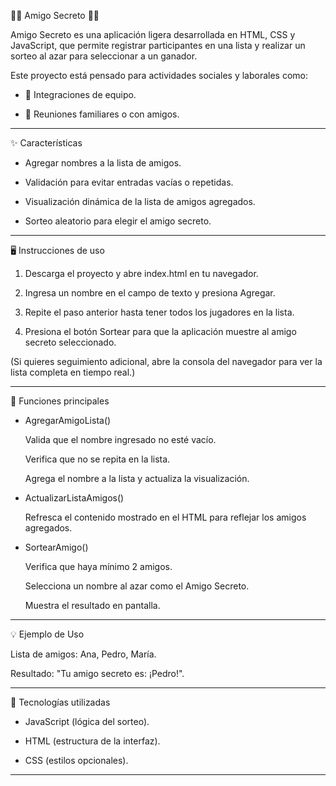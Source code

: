 🎁🎲 Amigo Secreto 🎲🎁

Amigo Secreto es una aplicación ligera desarrollada en HTML, CSS y JavaScript, que permite registrar participantes en una lista y realizar un sorteo al azar para seleccionar a un ganador.

Este proyecto está pensado para actividades sociales y laborales como:

* 👥 Integraciones de equipo.

* 🎂 Reuniones familiares o con amigos.

--------------------------------------------------------------------------------------------------------------------------------------------------------------

✨ Características

* Agregar nombres a la lista de amigos.

* Validación para evitar entradas vacías o repetidas.

* Visualización dinámica de la lista de amigos agregados.

* Sorteo aleatorio para elegir el amigo secreto.

--------------------------------------------------------------------------------------------------------------------------------------------------------------

🖥️ Instrucciones de uso

1. Descarga el proyecto y abre index.html en tu navegador.

2. Ingresa un nombre en el campo de texto y presiona Agregar.

3. Repite el paso anterior hasta tener todos los jugadores en la lista.

4. Presiona el botón Sortear para que la aplicación muestre al amigo secreto seleccionado.

 (Si quieres seguimiento adicional, abre la consola del navegador para ver la lista completa en tiempo real.)

--------------------------------------------------------------------------------------------------------------------------------------------------------------

🧩 Funciones principales

* AgregarAmigoLista()

  Valida que el nombre ingresado no esté vacío.

  Verifica que no se repita en la lista.

  Agrega el nombre a la lista y actualiza la visualización.

* ActualizarListaAmigos()

  Refresca el contenido mostrado en el HTML para reflejar los amigos agregados.

* SortearAmigo()

  Verifica que haya mínimo 2 amigos.

  Selecciona un nombre al azar como el Amigo Secreto.

  Muestra el resultado en pantalla.

--------------------------------------------------------------------------------------------------------------------------------------------------------------

💡 Ejemplo de Uso

  Lista de amigos: Ana, Pedro, María.

  Resultado: "Tu amigo secreto es: ¡Pedro!".

--------------------------------------------------------------------------------------------------------------------------------------------------------------

🚀 Tecnologías utilizadas

* JavaScript (lógica del sorteo).

* HTML (estructura de la interfaz).

* CSS (estilos opcionales).

--------------------------------------------------------------------------------------------------------------------------------------------------------------

